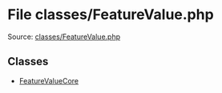 File classes/FeatureValue.php
=========

Source: [classes/FeatureValue.php](https://github.com/PrestaShop/PrestaShop/blob/1.6.0.8/classes/FeatureValue.php)


Classes
-------

* [FeatureValueCore](class.FeatureValueCore.md)

